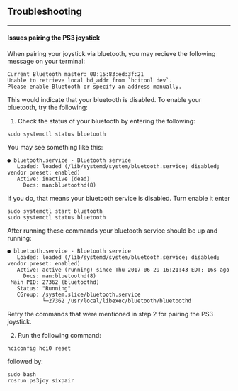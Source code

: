 ## Troubleshooting ##
-------------------------
#### Issues pairing the PS3 joystick ####
When pairing your joystick via bluetooth, you may recieve the following message on
your terminal:  
```
Current Bluetooth master: 00:15:83:ed:3f:21
Unable to retrieve local bd_addr from `hcitool dev`.
Please enable Bluetooth or specify an address manually.
``` 
This would indicate that your bluetooth is disabled. To enable your bluetooth, try the 
following: 

1. Check the status of your bluetooth by entering the following: 
``` 
sudo systemctl status bluetooth
``` 
You may see something like this: 

```
● bluetooth.service - Bluetooth service
   Loaded: loaded (/lib/systemd/system/bluetooth.service; disabled; vendor preset: enabled)
   Active: inactive (dead)
     Docs: man:bluetoothd(8)
```

If you do, that means your bluetooth service is disabled. Turn enable it enter 
```
sudo systemctl start bluetooth
sudo systemctl status bluetooth  
```
After running these commands your bluetooth service should be up and running: 

```
● bluetooth.service - Bluetooth service
   Loaded: loaded (/lib/systemd/system/bluetooth.service; disabled; vendor preset: enabled)
   Active: active (running) since Thu 2017-06-29 16:21:43 EDT; 16s ago
     Docs: man:bluetoothd(8)
 Main PID: 27362 (bluetoothd)
   Status: "Running"
   CGroup: /system.slice/bluetooth.service
           └─27362 /usr/local/libexec/bluetooth/bluetoothd
```
Retry the commands that were mentioned in step 2 for pairing the PS3 joystick. 

2. Run the following command: 
``` 
hciconfig hci0 reset 
``` 
followed by: 
```
sudo bash 
rosrun ps3joy sixpair
``` 
